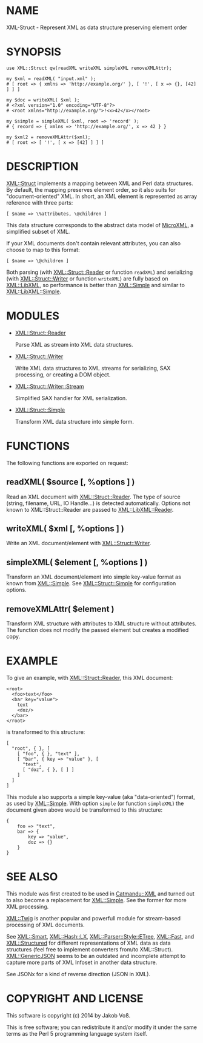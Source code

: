 # NAME

XML-Struct - Represent XML as data structure preserving element order

# SYNOPSIS

    use XML::Struct qw(readXML writeXML simpleXML removeXMLAttr);

    my $xml = readXML( "input.xml" );
    # [ root => { xmlns => 'http://example.org/' }, [ '!', [ x => {}, [42] ] ] ]

    my $doc = writeXML( $xml );
    # <?xml version="1.0" encoding="UTF-8"?>
    # <root xmlns="http://example.org/">!<x>42</x></root>

    my $simple = simpleXML( $xml, root => 'record' );
    # { record => { xmlns => 'http://example.org/', x => 42 } }

    my $xml2 = removeXMLAttr($xml);
    # [ root => [ '!', [ x => [42] ] ] ]

# DESCRIPTION

[XML::Struct](https://metacpan.org/pod/XML::Struct) implements a mapping between XML and Perl data structures. By
default, the mapping preserves element order, so it also suits for
"document-oriented" XML.  In short, an XML element is represented as array
reference with three parts:

    [ $name => \%attributes, \@children ]

This data structure corresponds to the abstract data model of
[MicroXML](http://www.w3.org/community/microxml/), a simplified subset of XML.

If your XML documents don't contain relevant attributes, you can also choose
to map to this format:

    [ $name => \@children ]

Both parsing (with [XML::Struct::Reader](https://metacpan.org/pod/XML::Struct::Reader) or function `readXML`) and
serializing (with [XML::Struct::Writer](https://metacpan.org/pod/XML::Struct::Writer) or function `writeXML`) are fully
based on [XML::LibXML](https://metacpan.org/pod/XML::LibXML), so performance is better than [XML::Simple](https://metacpan.org/pod/XML::Simple) and
similar to [XML::LibXML::Simple](https://metacpan.org/pod/XML::LibXML::Simple).

# MODULES

- [XML::Struct::Reader](https://metacpan.org/pod/XML::Struct::Reader)

    Parse XML as stream into XML data structures.

- [XML::Struct::Writer](https://metacpan.org/pod/XML::Struct::Writer)

    Write XML data structures to XML streams for serializing, SAX processing, or
    creating a DOM object.

- [XML::Struct::Writer::Stream](https://metacpan.org/pod/XML::Struct::Writer::Stream)

    Simplified SAX handler for XML serialization.

- [XML::Struct::Simple](https://metacpan.org/pod/XML::Struct::Simple)

    Transform XML data structure into simple form. 

# FUNCTIONS

The following functions are exported on request:

## readXML( $source \[, %options \] )

Read an XML document with [XML::Struct::Reader](https://metacpan.org/pod/XML::Struct::Reader). The type of source (string,
filename, URL, IO Handle...) is detected automatically. Options not known to
XML::Struct::Reader are passed to [XML::LibXML::Reader](https://metacpan.org/pod/XML::LibXML::Reader).

## writeXML( $xml \[, %options \] )

Write an XML document/element with [XML::Struct::Writer](https://metacpan.org/pod/XML::Struct::Writer).

## simpleXML( $element \[, %options \] )

Transform an XML document/element into simple key-value format as known from
[XML::Simple](https://metacpan.org/pod/XML::Simple). See [XML::Struct::Simple](https://metacpan.org/pod/XML::Struct::Simple) for configuration options.

## removeXMLAttr( $element )

Transform XML structure with attributes to XML structure without attributes.
The function does not modify the passed element but creates a modified copy.

# EXAMPLE

To give an example, with [XML::Struct::Reader](https://metacpan.org/pod/XML::Struct::Reader), this XML document:

    <root>
      <foo>text</foo>
      <bar key="value">
        text
        <doz/>
      </bar>
    </root>

is transformed to this structure:

    [
      "root", { }, [
        [ "foo", { }, "text" ],
        [ "bar", { key => "value" }, [
          "text", 
          [ "doz", { }, [ ] ]
        ] 
      ]
    ]

This module also supports a simple key-value (aka "data-oriented") format, as
used by [XML::Simple](https://metacpan.org/pod/XML::Simple). With option `simple` (or function `simpleXML`) the
document given above would be transformed to this structure:

    {
        foo => "text",
        bar => {
            key => "value",
            doz => {}
        }
    }

# SEE ALSO

This module was first created to be used in [Catmandu::XML](https://metacpan.org/pod/Catmandu::XML) and turned out to
also become a replacement for [XML::Simple](https://metacpan.org/pod/XML::Simple). See the former for more XML
processing.

[XML::Twig](https://metacpan.org/pod/XML::Twig) is another popular and powerfull module for stream-based
processing of XML documents.

See [XML::Smart](https://metacpan.org/pod/XML::Smart), [XML::Hash::LX](https://metacpan.org/pod/XML::Hash::LX), [XML::Parser::Style::ETree](https://metacpan.org/pod/XML::Parser::Style::ETree),
[XML::Fast](https://metacpan.org/pod/XML::Fast), and [XML::Structured](https://metacpan.org/pod/XML::Structured) for different representations of XML data
as data structures (feel free to implement converters from/to XML::Struct).
[XML::GenericJSON](https://metacpan.org/pod/XML::GenericJSON) seems to be an outdated and incomplete attempt to capture
more parts of XML Infoset in another data structure.

See JSONx for a kind of reverse direction (JSON in XML).

# COPYRIGHT AND LICENSE

This software is copyright (c) 2014 by Jakob Voß.

This is free software; you can redistribute it and/or modify it under the same terms as the Perl 5 programming language system itself.
